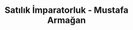 ---
order: 5
title:  "Satılık İmparatorluk - Mustafa Armağan"
img: "assets/images/slides/5.jpg"
mobile-img: "assets/images/slides/5m.jpg"
href: "/kitaplar/satilik-imparatorluk"
target: "" # _blank
---
